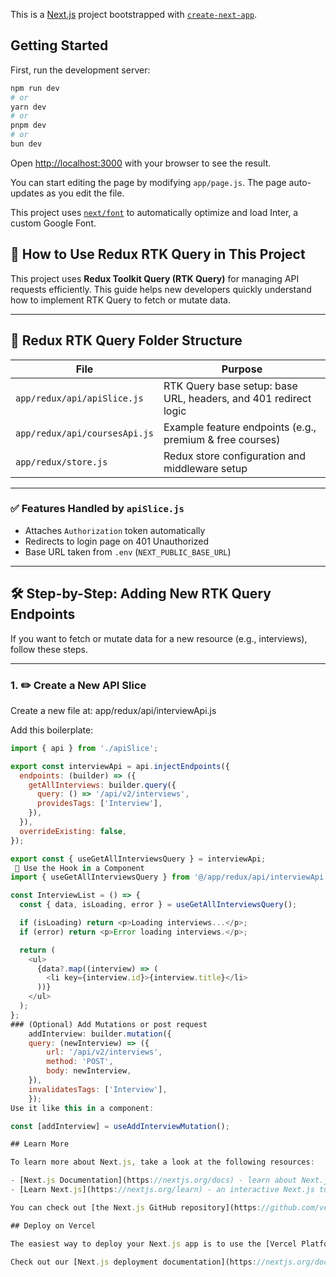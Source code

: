 This is a [Next.js](https://nextjs.org/) project bootstrapped with [`create-next-app`](https://github.com/vercel/next.js/tree/canary/packages/create-next-app).

## Getting Started

First, run the development server:

```bash
npm run dev
# or
yarn dev
# or
pnpm dev
# or
bun dev
```

Open [http://localhost:3000](http://localhost:3000) with your browser to see the result.

You can start editing the page by modifying `app/page.js`. The page auto-updates as you edit the file.

This project uses [`next/font`](https://nextjs.org/docs/basic-features/font-optimization) to automatically optimize and load Inter, a custom Google Font.

## 🧭 How to Use Redux RTK Query in This Project

This project uses **Redux Toolkit Query (RTK Query)** for managing API requests efficiently.
This guide helps new developers quickly understand how to implement RTK Query to fetch or mutate data.

---

## 📁 Redux RTK Query Folder Structure

| File                          | Purpose                                                         |
| ----------------------------- | --------------------------------------------------------------- |
| `app/redux/api/apiSlice.js`   | RTK Query base setup: base URL, headers, and 401 redirect logic |
| `app/redux/api/coursesApi.js` | Example feature endpoints (e.g., premium & free courses)        |
| `app/redux/store.js`          | Redux store configuration and middleware setup                  |

---

### ✅ Features Handled by `apiSlice.js`

- Attaches `Authorization` token automatically
- Redirects to login page on 401 Unauthorized
- Base URL taken from `.env` (`NEXT_PUBLIC_BASE_URL`)

---

## 🛠️ Step-by-Step: Adding New RTK Query Endpoints

If you want to fetch or mutate data for a new resource (e.g., interviews), follow these steps.

---

### 1. ✏️ Create a New API Slice

Create a new file at: app/redux/api/interviewApi.js

Add this boilerplate:

```js
import { api } from './apiSlice';

export const interviewApi = api.injectEndpoints({
  endpoints: (builder) => ({
    getAllInterviews: builder.query({
      query: () => '/api/v2/interviews',
      providesTags: ['Interview'],
    }),
  }),
  overrideExisting: false,
});

export const { useGetAllInterviewsQuery } = interviewApi;
 🧩 Use the Hook in a Component
import { useGetAllInterviewsQuery } from '@/app/redux/api/interviewApi';

const InterviewList = () => {
  const { data, isLoading, error } = useGetAllInterviewsQuery();

  if (isLoading) return <p>Loading interviews...</p>;
  if (error) return <p>Error loading interviews.</p>;

  return (
    <ul>
      {data?.map((interview) => (
        <li key={interview.id}>{interview.title}</li>
      ))}
    </ul>
  );
};
### (Optional) Add Mutations or post request
    addInterview: builder.mutation({
    query: (newInterview) => ({
        url: '/api/v2/interviews',
        method: 'POST',
        body: newInterview,
    }),
    invalidatesTags: ['Interview'],
    });
Use it like this in a component:

const [addInterview] = useAddInterviewMutation();

## Learn More

To learn more about Next.js, take a look at the following resources:

- [Next.js Documentation](https://nextjs.org/docs) - learn about Next.js features and API.
- [Learn Next.js](https://nextjs.org/learn) - an interactive Next.js tutorial.

You can check out [the Next.js GitHub repository](https://github.com/vercel/next.js/) - your feedback and contributions are welcome!

## Deploy on Vercel

The easiest way to deploy your Next.js app is to use the [Vercel Platform](https://vercel.com/new?utm_medium=default-template&filter=next.js&utm_source=create-next-app&utm_campaign=create-next-app-readme) from the creators of Next.js.

Check out our [Next.js deployment documentation](https://nextjs.org/docs/deployment) for more details.
```
